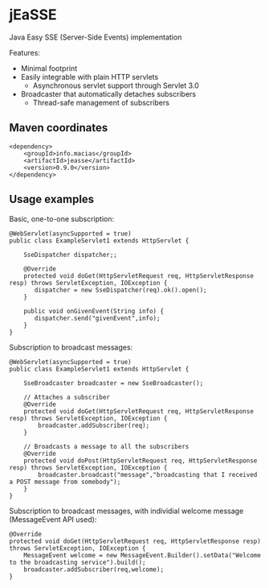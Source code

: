 # jEaSSE

Java Easy SSE (Server-Side Events) implementation

Features:

* Minimal footprint
* Easily integrable with plain HTTP servlets
	- Asynchronous servlet support through Servlet 3.0
* Broadcaster that automatically detaches subscribers
	- Thread-safe management of subscribers

## Maven coordinates
	<dependency>
		<groupId>info.macias</groupId>
		<artifactId>jeasse</artifactId>
		<version>0.9.0</version>
	</dependency>

## Usage examples

Basic, one-to-one subscription:

	@WebServlet(asyncSupported = true)
	public class ExampleServlet1 extends HttpServlet {
	
		SseDispatcher dispatcher;;
		
		@Override
        protected void doGet(HttpServletRequest req, HttpServletResponse resp) throws ServletException, IOException {
           dispatcher = new SseDispatcher(req).ok().open();
        }
	
	    public void onGivenEvent(String info) {
	       dispatcher.send("givenEvent",info);
	    }
	}


Subscription to broadcast messages:

	@WebServlet(asyncSupported = true)
	public class ExampleServlet1 extends HttpServlet {
	
		SseBroadcaster broadcaster = new SseBroadcaster();
		
		// Attaches a subscriber
		@Override
    	protected void doGet(HttpServletRequest req, HttpServletResponse resp) throws ServletException, IOException {
            broadcaster.addSubscriber(req);
        }
	
	    // Broadcasts a message to all the subscribers
		@Override
		protected void doPost(HttpServletRequest req, HttpServletResponse resp) throws ServletException, IOException {
			broadcaster.broadcast("message","broadcasting that I received a POST message from somebody");
		}	   
	}

Subscription to broadcast messages, with individial welcome message (MessageEvent API used):

	@Override
	protected void doGet(HttpServletRequest req, HttpServletResponse resp) throws ServletException, IOException {
	    MessageEvent welcome = new MessageEvent.Builder().setData("Welcome to the broadcasting service").build();
		broadcaster.addSubscriber(req,welcome);
	}   
